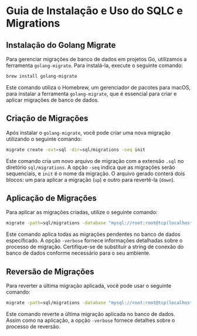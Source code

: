 # Guia de Instalação e Uso do SQLC e Migrations
## Instalação do Golang Migrate
Para gerenciar migrações de banco de dados em projetos Go, utilizamos a ferramenta `golang-migrate`. Para instalá-la, execute o seguinte comando:

```bash
brew install golang-migrate
```
Este comando utiliza o Homebrew, um gerenciador de pacotes para macOS, para instalar a ferramenta `golang-migrate`, que é essencial para criar e aplicar migrações de banco de dados.
## Criação de Migrações
Após instalar o `golang-migrate`, você pode criar uma nova migração utilizando o seguinte comando:

```bash
migrate create -ext=sql -dir=sql/migrations -seq init
```
Este comando cria um novo arquivo de migração com a extensão `.sql` no diretório `sql/migrations`. A opção `-seq` indica que as migrações serão sequenciais, e `init` é o nome da migração. O arquivo gerado conterá dois blocos: um para aplicar a migração (`up`) e outro para revertê-la (`down`).

## Aplicação de Migrações
Para aplicar as migrações criadas, utilize o seguinte comando:

```bash
migrate -path=sql/migrations -database "mysql://root:root@tcp(localhost:3306)/mydb" -verbose up
```
Este comando aplica todas as migrações pendentes no banco de dados especificado. A opção `-verbose` fornece informações detalhadas sobre o processo de migração. Certifique-se de substituir a string de conexão do banco de dados conforme necessário para o seu ambiente.
## Reversão de Migrações
Para reverter a última migração aplicada, você pode usar o seguinte comando:

```bash
migrate -path=sql/migrations -database "mysql://root:root@tcp(localhost:3306)/mydb" -verbose down
```
Este comando reverte a última migração aplicada no banco de dados. Assim como na aplicação, a opção `-verbose` fornece detalhes sobre o processo de reversão.